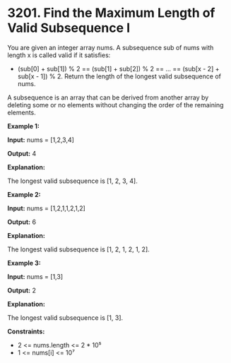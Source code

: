 # 3201. Find the Maximum Length of Valid Subsequence I

You are given an integer array nums.
A subsequence sub of nums with length x is called valid if it satisfies:

* (sub[0] + sub[1]) % 2 == (sub[1] + sub[2]) % 2 == ... == (sub[x - 2] + sub[x - 1]) % 2.
Return the length of the longest valid subsequence of nums.

A subsequence is an array that can be derived from another array by deleting some or no elements without changing the order of the remaining elements.

**Example 1:**

**Input:** nums = [1,2,3,4]

**Output:** 4

**Explanation:**

The longest valid subsequence is [1, 2, 3, 4].

**Example 2:**

**Input:** nums = [1,2,1,1,2,1,2]

**Output:** 6

**Explanation:**

The longest valid subsequence is [1, 2, 1, 2, 1, 2].

**Example 3:**

**Input:** nums = [1,3]

**Output:** 2

**Explanation:**

The longest valid subsequence is [1, 3].

 

**Constraints:**

* 2 <= nums.length <= 2 * 10⁵
* 1 <= nums[i] <= 10⁷
